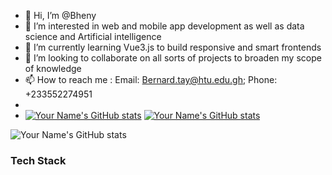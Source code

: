 - 👋 Hi, I’m @Bheny
- 👀 I’m interested in web and mobile app development as well as data science and Artificial intelligence
- 🌱 I’m currently learning Vue3.js to build responsive and smart frontends
- 💞️ I’m looking to collaborate on all sorts of projects to broaden my scope of knowledge 
- 📫 How to reach me : Email: Bernard.tay@htu.edu.gh; Phone: +233552274951
- 
- [![Your Name's GitHub stats](https://github-readme-stats.vercel.app/api?username=Bheny&show_icons=true&theme=radical)](https://github.com/anuraghazra/github-readme-stats)
[![Your Name's GitHub stats](https://github-readme-streak-stats.herokuapp.com/?user=Bheny&theme=radical)](https://github.com/DenverCoder1/github-readme-streak-stats)

![Your Name's GitHub stats](https://github-readme-stats.vercel.app/api?username=your-username&show_icons=true&theme=radical)

### Tech Stack
<!-- TODO-START -->
<!-- TODO-END -->

<!---
Bheny/Bheny is a ✨ special ✨ repository because its `README.md` (this file) appears on your GitHub profile.
You can click the Preview link to take a look at your changes.
--->
